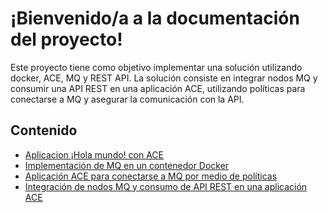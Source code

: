 # ¡Bienvenido/a a la documentación del proyecto!

Este proyecto tiene como objetivo implementar una solución utilizando docker, ACE, MQ y REST API. La solución consiste en integrar nodos MQ y consumir una API REST en una aplicación ACE, utilizando políticas para conectarse a MQ y asegurar la comunicación con la API.

## Contenido

- [Aplicacion ¡Hola mundo! con ACE](https://github.ibm.com/Fabian-Cruz/Retos2.0/tree/main/Actividad1)
- [Implementación de MQ en un contenedor Docker](https://github.ibm.com/Fabian-Cruz/Retos2.0/tree/main/Actividad2)
- [Aplicación ACE para conectarse a MQ por medio de políticas](https://github.ibm.com/Fabian-Cruz/Retos2.0/tree/main/Actividad3)
- [Integración de nodos MQ y consumo de API REST en una aplicación ACE](https://github.ibm.com/Fabian-Cruz/Retos2.0/tree/main/Actividad4%265)
